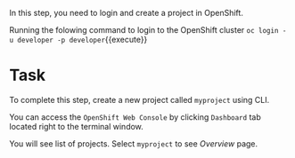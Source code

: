 In this step, you need to login and create a project in OpenShift.

Running the folowing command to login to the OpenShift cluster
``oc login -u developer -p developer``{{execute}}

# Task
To complete this step, create a new project called ``myproject`` using CLI.


You can access the `OpenShift Web Console` by clicking `Dashboard` tab located right to the terminal window.

You will see list of projects. Select ``myproject`` to see  _Overview_ page.
